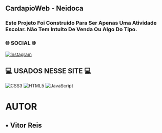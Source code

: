 ## CardapioWeb - Neidoca

### Este Projeto Foi Construido Para Ser Apenas Uma Atividade Escolar. Não Tem Intuito De Venda Ou Algo Do Tipo.

### 🌐 SOCIAL 🌐
[![Instagram](https://img.shields.io/badge/Instagram-%23E4405F.svg?logo=Instagram&logoColor=white)](https://www.instagram.com/vitin.cxzn/)

## 💻 USADOS NESSE SITE 💻
![CSS3](https://img.shields.io/badge/css3-%231572B6.svg?style=for-the-badge&logo=css3&logoColor=white) ![HTML5](https://img.shields.io/badge/html5-%23E34F26.svg?style=for-the-badge&logo=html5&logoColor=white) ![JavaScript](https://img.shields.io/badge/javascript-%23323330.svg?style=for-the-badge&logo=javascript&logoColor=%23F7DF1E)

# AUTOR

 ## • Vitor Reis
